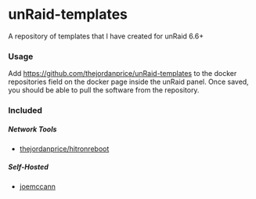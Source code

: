 # unRaid-templates

A repository of templates that I have created for unRaid 6.6+

### Usage

Add https://github.com/thejordanprice/unRaid-templates to the docker repositories field on the docker page inside the unRaid panel. Once saved, you should be able to pull the software from the repository.

### Included

##### Network Tools

- [thejordanprice/hitronreboot](https://hub.docker.com/r/thejordanprice/hitronreboot)

##### Self-Hosted

- [joemccann](https://hub.docker.com/r/joemccann/dillinger/)
